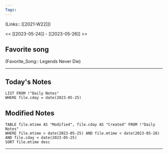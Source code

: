 ```yaml
---
Tags:
---
```

(Links:: [[2021-W22]])

<< [[2023-05-24]] - [[2023-05-26]] >>
## Favorite song
(Favorite_Song:: Legends Never Die)

___
## Today's Notes
```dataview
LIST FROM !"Daily Notes"
WHERE file.cday = date(2023-05-25)
```
## Modified Notes
```dataview
TABLE file.mtime AS "Modified", file.cday AS "Created" FROM !"Daily Notes" 
WHERE file.mtime > date(2023-05-25) AND file.mtime < date(2023-05-26) AND file.cday < date(2023-05-25)
SORT file.mtime desc
```
___
